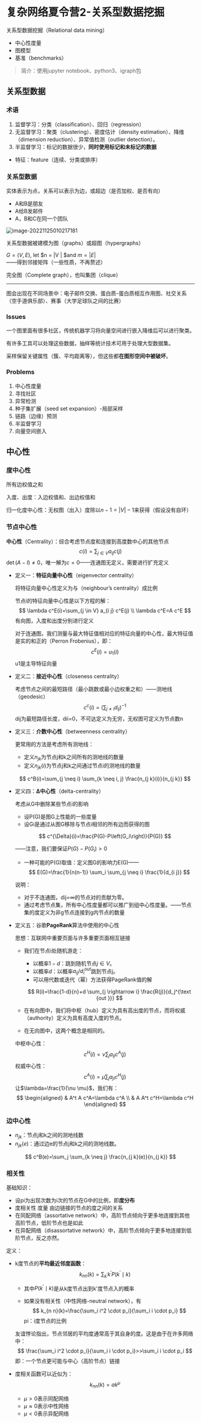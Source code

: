# 复杂网络夏令营2-关系型数据挖掘

关系型数据挖掘（Relational data mining）

- 中心性度量
- 图模型
- 基准（benchmarks）

> 简介：使用jupyter notebook、python3、igraph包

## 关系型数据

### 术语

1. 监督学习：分类（classification）、回归（regression）
2. 无监督学习：聚类（clustering）、密度估计（density estimation）、降维（dimension reduction）、异常值检测（outlier detection）。
3. 半监督学习：标记的数据很少，**同时使用标记和未标记的数据**

- 特征：feature（连续、分类或排序）

### 关系型数据

实体表示为点，关系可以表示为边，或超边（是否加权、是否有向）

- A和B是朋友
- A给B发邮件
- A，B和C在同一个团队

![image-20221125010217181](2关系型数据挖掘/image-20221125010217181.png)

关系型数据被建模为图（graphs）或超图（hypergraphs）

$G = (V , E)$, let $n = |V | $and $m = |E|$——得到邻接矩阵（一些性质，不再赘述）

完全图（Complete graph），也叫集团（clique）

---

图会出现在不同场景中：电子邮件交换、蛋白质-蛋白质相互作用图、社交关系（空手道俱乐部）、赛事（大学足球队之间的比赛）

### Issues

一个图里面有很多社区，传统机器学习将向量空间进行嵌入降维后可以进行聚类。

有许多工具可以处理这些数据，抽样等统计技术可用于处理大型数据集。

采样保留关键属性（簇、平均距离等），但这些都**在图形空间中被破坏**。

### Problems

1. 中心性度量
2. 寻找社区
3. 异常检测
4. 种子集扩展（seed set expansion）-局部采样
5. 链路（边缘）预测
6. 半监督学习
7. 向量空间嵌入

## 中心性

### 度中心性

所有边权值之和

入度、出度：入边权值和、出边权值和

归一化度中心性：无权图（出入）度除以$n − 1 = |V | − 1$来获得（假设没有自环）

### 节点中心性

**中心性**（Centrality）：综合考虑节点度和连接到高度数中心的其他节点
$$
c(i)=\sum_{j \in V} a_{i j} c(j)
$$
$\operatorname{det}(A-I) \neq 0$，唯一解为$c=0$——连通图无定义，需要进行扩充定义

- 定义一：**特征向量中心性**（eigenvector centrality）

  将特征向量中心性定义为与（neighbour’s centrality）成比例

  节点i的特征向量中心性是以下方程的解：
  $$
  \lambda c^E(i)=\sum_{j \in V} a_{i j} c^E(j) \\
  \lambda c^E=A c^E
  $$
  有向图，入度和出度分别进行定义

  对于连通图，我们测量与最大特征值相对应的特征向量的中心性，最大特征值是实的和正的（Perron Frobenius），即：
  $$
  c^E(i)=u_1(i)
  $$
  u1是主导特征向量

- 定义二：**接近中心性**（closeness centrality）

  考虑节点之间的最短路径（最小跳数或最小边权重之和）——测地线（geodesic）
  $$
  c^c(i)=\left(\sum_{j \neq i} d_{i j}\right)^{-1}
  $$
  dij为最短路径长度，dii=0，不可达定义为无穷，无权图可定义为节点数n

- 定义三：**介数中心性**（betweenness centrality）

  更常用的方法是考虑所有测地线：

  - 定义$n_{jk}$为节点j和k之间所有的测地线的数量
  - 定义$n_{jk}(i)$为节点j和k之间通过节点i的测地线的数量

  $$
  c^B(i)=\sum_{j \neq i} \sum_{k \neq i, j} \frac{n_{j k}(i)}{n_{j k}}
  $$

- 定义四：**Δ中心性**（delta-centrality）

  考虑从G中删除某些节点i的影响

  - 设P(G)是图G上性能的一些度量
  - 设Gi是通过从图G移除与节点i相邻的所有边而获得的图

  $$
  c^{\Delta}(i)=\frac{P(G)-P\left(G_i\right)}{P(G)}
  $$

  ——注意，我们要保证$P(G)-P(G_i) > 0$

  - 一种可能的P(G)取值：定义图G的影响力E(G)——
    $$
    E(G)=\frac{1}{n(n-1)} \sum_i \sum_{j \neq i} \frac{1}{d_{i j}}
    $$

  说明：

  - 对于不连通图，dij=∞的节点对的贡献为零。
  - 通过考虑节点集，所有中心性度量都可以推广到组中心性度量。——节点集的度定义为非g节点连接到g内节点的数量

- 定义五：谷歌**PageRank**算法中使用的中心性

  思想：互联网中重要页面与许多重要页面相互链接

  - 我们在节点i处随机游走：

    - 以概率$1−d$：跳到随机节点$j∈V$。
    - 以概率$d$：以概率$a_{ij}/d^{out}_i$跳到节点j。
    - 可以用代数或迭代（幂）方法获得PageRank值的解

    $$
    R(i)=\frac{1-d}{n}+d \sum_{j \rightarrow i} \frac{R(j)}{d_j^{\text {out }}}
    $$

  - 在有向图中，我们将中枢（hub）定义为具有高出度的节点，而将权威（authority）定义为具有高度入度的节点。
  - 在无向图中，这两个概念是相同的。

  中枢中心性：
  $$
  c^H(i)=\nu \sum_j a_{i j} c^A(j)
  $$
  权威中心性：
  $$
  c^A(i)=\mu \sum_j a_{j i} c^H(j)
  $$
  让$\lambda=\frac{1}{\nu \mu}$，我们有：
  $$
  \begin{aligned}
  & A^t A c^A=\lambda c^A \\
  & A A^t c^H=\lambda c^H
  \end{aligned}
  $$

### 边中心性

- $n_{j k}$：节点j和k之间的测地线数
- $n_{j k}(e)$：通过边e的节点j和k之间的测地线数。

$$
c^B(e)=\sum_j \sum_{k \neq j} \frac{n_{j k}(e)}{n_{j k}}
$$

### 相关性

基础知识：

- 设pi为出现次数为i次的节点在G中的比例，即**度分布**
- 度相关性 度量 由边链接的节点的度之间的关系
- 在同配网络（assortative network）中，高阶节点倾向于更多地连接到其他高阶节点，低阶节点也是如此
- 在异配网络（disassortative network）中，高阶节点倾向于更多地连接到低阶节点，反之亦然。

定义：

- k度节点的**平均最近邻度函数**：
  $$
  k_{n n}(k)=\sum_{k^{\prime}} k^{\prime} P\left(k^{\prime} \mid k\right)
  $$

  - 其中$P\left(k^{\prime} \mid k\right)$是从k度节点出到k'度节点入的概率

  - 如果没有相关性（中性网络-neutral network），有
    $$
    k_{n n}(k)=\frac{\sum_i i^2 \cdot p_i}{\sum_i i \cdot p_i}
    $$
    pi：i度节点的比例

  友谊悖论指出，节点邻居的平均度通常高于其自身的度。这是由于在许多网络中：
  $$
  \frac{\sum_i i^2 \cdot p_i}{\sum_i i \cdot p_i}>>\sum_i i \cdot p_i
  $$
  即：一个节点更可能与中心（高阶节点）链接

- 度相关函数可以近似为：
  $$
  k_{n n}(k)=a k^\mu
  $$

  - $µ>0$表示同配网络
  - $µ≈0$表示中性网络
  - $µ<0$表示异配网络